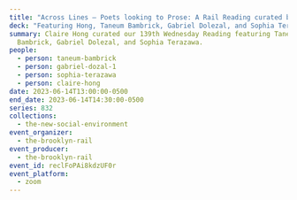 ```yaml
---
title: "Across Lines — Poets looking to Prose: A Rail Reading curated by Claire Hong"
deck: "Featuring Hong, Taneum Bambrick, Gabriel Dolezal, and Sophia Terazawa "
summary: Claire Hong curated our 139th Wednesday Reading featuring Taneum
  Bambrick, Gabriel Dolezal, and Sophia Terazawa.
people:
  - person: taneum-bambrick
  - person: gabriel-dozal-1
  - person: sophia-terazawa
  - person: claire-hong
date: 2023-06-14T13:00:00-0500
end_date: 2023-06-14T14:30:00-0500
series: 832
collections:
  - the-new-social-environment
event_organizer:
  - the-brooklyn-rail
event_producer:
  - the-brooklyn-rail
event_id: reclFoPAi8kdzUF0r
event_platform:
  - zoom
---
```

